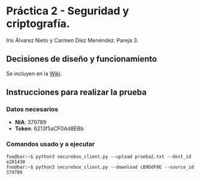 # Práctica 2 - Seguridad y criptografía.
Iris Álvarez Nieto y Carmen Díez Menéndez. Pareja 3.

## Decisiones de diseño y funcionamiento

Se incluyen en la [Wiki](../../wikis/home).

## Instrucciones para realizar la prueba

### Datos necesarios
- **NIA**: 379789
- **Token**: 6213f5aCF0Ad8EBb

### Comandos usado y a ejecutar

```console
foo@bar:~$ python3 securebox_client.py --upload prueba2.txt --dest_id e281430
foo@bar:~$ python3 securebox_client.py --download cB9DdF0E --source_id 379789
```


